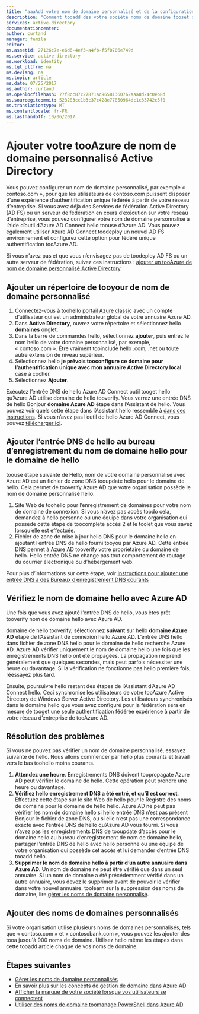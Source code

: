 ```yaml
---
title: "aaaAdd votre nom de domaine personnalisé et de la configuration fédérée connectez-vous tooAzure Active Directory | Documents Microsoft"
description: "Comment tooadd des votre société noms de domaine tooset d’Active Directory tooAzure des connectez-vous fédérée entre Azure Active Directory et de votre solution de fédération local"
services: active-directory
documentationcenter: 
author: curtand
manager: femila
editor: 
ms.assetid: 27126c7e-e6d6-4ef3-a4fb-f5f0706e749d
ms.service: active-directory
ms.workload: identity
ms.tgt_pltfrm: na
ms.devlang: na
ms.topic: article
ms.date: 07/25/2017
ms.author: curtand
ms.openlocfilehash: 77f8cc87c27871ac96581360762aaa8d24c0eb8d
ms.sourcegitcommit: 523283cc1b3c37c428e77850964dc1c33742c5f0
ms.translationtype: MT
ms.contentlocale: fr-FR
ms.lasthandoff: 10/06/2017
---
```

# <a name="add-your-custom-domain-name-tooazure-active-directory"></a>Ajouter votre tooAzure de nom de domaine personnalisé Active Directory
Vous pouvez configurer un nom de domaine personnalisé, par exemple « contoso.com », pour que les utilisateurs de contoso.com puissent disposer d’une expérience d’authentification unique fédérée à partir de votre réseau d’entreprise. Si vous avez déjà des Services de fédération Active Directory (AD FS) ou un serveur de fédération en cours d’exécution sur votre réseau d’entreprise, vous pouvez configurer votre nom de domaine personnalisé à l’aide d’outil d’Azure AD Connect hello toouse d’Azure AD. Vous pouvez également utiliser Azure AD Connect toodeploy un nouvel AD FS environnement et configurez cette option pour fédéré unique authentification tooAzure AD.

Si vous n’avez pas et que vous n’envisagez pas de toodeploy AD FS ou un autre serveur de fédération, suivez ces instructions : [ajouter un tooAzure de nom de domaine personnalisé Active Directory](active-directory-add-domain.md).

## <a name="add-a-custom-domain-name-tooyour-directory"></a>Ajouter un répertoire de tooyour de nom de domaine personnalisé
1. Connectez-vous à toohello [portail Azure classic](https://manage.windowsazure.com/) avec un compte d’utilisateur qui est un administrateur global de votre annuaire Azure AD.
2. Dans **Active Directory**, ouvrez votre répertoire et sélectionnez hello **domaines** onglet.
3. Dans la barre de commandes hello, sélectionnez **ajouter**, puis entrez le nom hello de votre domaine personnalisé, par exemple, « contoso.com ». Être vraiment tooinclude hello .com, .net ou toute autre extension de niveau supérieur.
4. Sélectionnez hello **je prévois tooconfigure ce domaine pour l’authentification unique avec mon annuaire Active Directory local** case à cocher.
5. Sélectionnez **Ajouter**.

Exécutez l’entrée DNS de hello Azure AD Connect outil tooget hello qu’Azure AD utilise domaine de hello tooverify. Vous verrez une entrée DNS de hello Bonjour **domaine Azure AD** étape dans l’Assistant de hello. Vous pouvez voir quels cette étape dans l’Assistant hello ressemble à [dans ces instructions](connect/active-directory-aadconnect-get-started-custom.md#verify-the-azure-ad-domain-selected-for-federation). Si vous n’avez pas l’outil de hello Azure AD Connect, vous pouvez [télécharger ici](http://go.microsoft.com/fwlink/?LinkId=615771).

## <a name="add-hello-dns-entry-at-hello-domain-name-registrar-for-hello-domain"></a>Ajouter l’entrée DNS de hello au bureau d’enregistrement du nom de domaine hello pour le domaine de hello
toouse étape suivante de Hello, nom de votre domaine personnalisé avec Azure AD est un fichier de zone DNS tooupdate hello pour le domaine de hello. Cela permet de tooverify Azure AD que votre organisation possède le nom de domaine personnalisé hello.

1. Site Web de toohello pour l’enregistrement de domaines pour votre nom de domaine de connexion. Si vous n’avez pas accès toodo cela, demandez à hello personne ou une équipe dans votre organisation qui possède cette étape de toocomplete accès 2 et le toolet que vous savez lorsqu’elle est effectuée.
2. Fichier de zone de mise à jour hello DNS pour le domaine hello en ajoutant l’entrée DNS de hello fourni tooyou par Azure AD. Cette entrée DNS permet à Azure AD tooverify votre propriétaire du domaine de hello. Hello entrée DNS ne change pas tout comportement de routage du courrier électronique ou d’hébergement web.

Pour plus d’informations sur cette étape, voir [Instructions pour ajouter une entrée DNS à des Bureaux d’enregistrement DNS courants](https://support.office.com/article/Create-DNS-records-for-Office-365-when-you-manage-your-DNS-records-b0f3fdca-8a80-4e8e-9ef3-61e8a2a9ab23/)

## <a name="verify-hello-domain-name-with-azure-ad"></a>Vérifiez le nom de domaine hello avec Azure AD
Une fois que vous avez ajouté l’entrée DNS de hello, vous êtes prêt tooverify nom de domaine hello avec Azure AD.

domaine de hello tooverify, sélectionnez **suivant** sur hello **domaine Azure AD** étape de l’Assistant de connexion hello Azure AD. L’entrée DNS hello dans fichier de zone DNS hello pour le domaine de hello recherche Azure AD. Azure AD vérifier uniquement le nom de domaine hello une fois que les enregistrements DNS hello ont été propagées. La propagation ne prend généralement que quelques secondes, mais peut parfois nécessiter une heure ou davantage. Si la vérification ne fonctionne pas hello première fois, réessayez plus tard.

Ensuite, poursuivre hello restant des étapes de l’Assistant d’Azure AD Connect hello. Ceci synchronise les utilisateurs de votre tooAzure Active Directory de Windows Server Active Directory. Les utilisateurs synchronisés dans le domaine hello que vous avez configuré pour la fédération sera en mesure de tooget une seule authentification fédérée expérience à partir de votre réseau d’entreprise de tooAzure AD.

## <a name="troubleshooting"></a>Résolution des problèmes
Si vous ne pouvez pas vérifier un nom de domaine personnalisé, essayez suivante de hello. Nous allons commencer par hello plus courants et travail vers le bas toohello moins courants.

1. **Attendez une heure**. Enregistrements DNS doivent toopropagate Azure AD peut vérifier le domaine de hello. Cette opération peut prendre une heure ou davantage.
2. **Vérifiez hello enregistrement DNS a été entré, et qu’il est correct**. Effectuez cette étape sur le site Web de hello pour le Registre des noms de domaine pour le domaine de hello hello. Azure AD ne peut pas vérifier les nom de domaine hello si hello entrée DNS n’est pas présent Bonjour le fichier de zone DNS, ou si elle n’est pas une correspondance exacte avec l’entrée DNS de hello qu’Azure AD vous fourni. Si vous n’avez pas les enregistrements DNS de tooupdate d’accès pour le domaine hello au bureau d’enregistrement de nom de domaine hello, partager l’entrée DNS de hello avec hello personne ou une équipe de votre organisation qui possède cet accès et lui demander d’entrée DNS tooadd hello.
3. **Supprimer le nom de domaine hello à partir d’un autre annuaire dans Azure AD**. Un nom de domaine ne peut être vérifié que dans un seul annuaire. Si un nom de domaine a été précédemment vérifié dans un autre annuaire, vous devez le supprimer avant de pouvoir le vérifier dans votre nouvel annuaire. toolearn sur la suppression des noms de domaine, lire [gérer les noms de domaine personnalisé](active-directory-add-manage-domain-names.md).

## <a name="add-more-custom-domain-names"></a>Ajouter des noms de domaines personnalisés
Si votre organisation utilise plusieurs noms de domaines personnalisés, tels que « contoso.com » et « contosobank.com », vous pouvez les ajouter des tooa jusqu'à 900 noms de domaine. Utilisez hello même les étapes dans cette tooadd article chaque de vos noms de domaine.

## <a name="next-steps"></a>Étapes suivantes
* [Gérer les noms de domaine personnalisés](active-directory-add-manage-domain-names.md)
* [En savoir plus sur les concepts de gestion de domaine dans Azure AD](active-directory-add-domain-concepts.md)
* [Afficher la marque de votre société lorsque vos utilisateurs se connectent](active-directory-add-company-branding.md)
* [Utiliser des noms de domaine toomanage PowerShell dans Azure AD](https://msdn.microsoft.com/library/azure/e1ef403f-3347-4409-8f46-d72dafa116e0#BKMK_ManageDomains)

